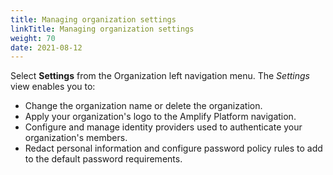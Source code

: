```yaml
---
title: Managing organization settings
linkTitle: Managing organization settings
weight: 70
date: 2021-08-12
---
```


Select **Settings** from the Organization left navigation menu. The *Settings* view enables you to:

* Change the organization name or delete the organization.
* Apply your organization's logo to the Amplify Platform navigation.
* Configure and manage identity providers used to authenticate your organization's members.
* Redact personal information and configure password policy rules to add to the default password requirements.
